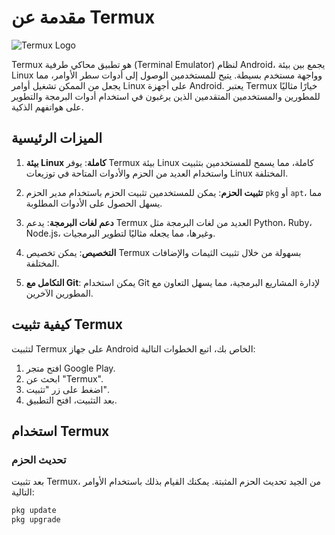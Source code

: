 # مقدمة عن Termux

![Termux Logo](https://upload.wikimedia.org/wikipedia/commons/thumb/0/0e/Termux_logo.svg/1200px-Termux_logo.svg.png)

Termux هو تطبيق محاكي طرفية (Terminal Emulator) لنظام Android، يجمع بين بيئة Linux وواجهة مستخدم بسيطة. يتيح للمستخدمين الوصول إلى أدوات سطر الأوامر، مما يجعل من الممكن تشغيل أوامر Linux على أجهزة Android. يعتبر Termux خيارًا مثاليًا للمطورين والمستخدمين المتقدمين الذين يرغبون في استخدام أدوات البرمجة والتطوير على هواتفهم الذكية.

## الميزات الرئيسية

1. **بيئة Linux كاملة**: يوفر Termux بيئة Linux كاملة، مما يسمح للمستخدمين بتثبيت واستخدام العديد من الحزم والأدوات المتاحة في توزيعات Linux المختلفة.

2. **تثبيت الحزم**: يمكن للمستخدمين تثبيت الحزم باستخدام مدير الحزم `pkg` أو `apt`، مما يسهل الحصول على الأدوات المطلوبة.

3. **دعم لغات البرمجة**: يدعم Termux العديد من لغات البرمجة مثل Python، Ruby، Node.js، وغيرها، مما يجعله مثاليًا لتطوير البرمجيات.

4. **التخصيص**: يمكن تخصيص Termux بسهولة من خلال تثبيت الثيمات والإضافات المختلفة.

5. **التكامل مع Git**: يمكن استخدام Git لإدارة المشاريع البرمجية، مما يسهل التعاون مع المطورين الآخرين.

## كيفية تثبيت Termux

لتثبيت Termux على جهاز Android الخاص بك، اتبع الخطوات التالية:

1. افتح متجر Google Play.
2. ابحث عن "Termux".
3. اضغط على زر "تثبيت".
4. بعد التثبيت، افتح التطبيق.

## استخدام Termux

### تحديث الحزم

بعد تثبيت Termux، من الجيد تحديث الحزم المثبتة. يمكنك القيام بذلك باستخدام الأوامر التالية:

```bash
pkg update
pkg upgrade
